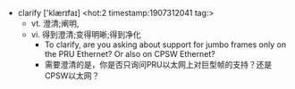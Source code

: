 - clarify ['klærɪfaɪ] <hot:2 timestamp:1907312041 tag:>  
    + vt. 澄清;阐明,
    + vi. 得到澄清;变得明晰;得到净化
        * To clarify, are you asking about support for jumbo frames only on the PRU Ethernet? Or also on CPSW Ethernet?  
        * 需要澄清的是，你是否只询问PRU以太网上对巨型帧的支持？还是CPSW以太网？  

